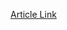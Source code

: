 [Article Link](https://www.fhs.hr/international.pte.hu/sites/international.pte.hu/files/doc/HU%20-%20PECS01_Info_For_partners_2324.pdf)


